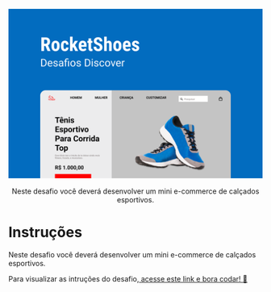 <p align="center">
    <img src="./.github/preview.png" alt="Preview" >

<p align="center">
Neste desafio você deverá desenvolver um mini e-commerce de calçados esportivos.
</p>

# Instruções

Neste desafio você deverá desenvolver um mini e-commerce de calçados esportivos.

Para visualizar as intruções do desafio,[ acesse este link e bora codar! 🚀](https://efficient-sloth-d85.notion.site/Desafio-RocketShoes-c21f2886517b4424a45e13345953cef0)
